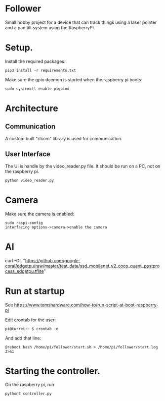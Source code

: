 # Follower
Small hobby project for a device that can track things using a laser pointer and a pan tilt system using the RaspberryPI. 
# Setup.
Install the required packages:

```
pip3 install -r requirements.txt
```
Make sure the gpio daemon is started when the raspberry pi boots:
```
sudo systemctl enable pigpiod
```

# Architecture
## Communication
A custom built "rtcom" library is used for communication.

## User Interface
The UI is handle by the video_reader.py file. It should be run on a PC, not on the raspberry pi.

```
python video_reader.py
```

# Camera
Make sure the camera is enabled:
````
sudo raspi-config
interfacing options->camera->enable the camera
````

# AI 
curl -OL "https://github.com/google-coral/edgetpu/raw/master/test_data/ssd_mobilenet_v2_coco_quant_postprocess_edgetpu.tflite"

# Run at startup
See https://www.tomshardware.com/how-to/run-script-at-boot-raspberry-pi

Edit crontab for the user:
```
pi@turret:~ $ crontab -e
```

And add that line:
```
@reboot bash /home/pi/follower/start.sh > /home/pi/follower/start.log 2>&1
```

# Starting the controller.
On the raspberry pi, run 
``` 
python3 controller.py
```
